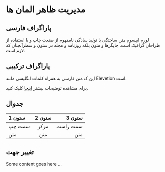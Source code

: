 <link rel="stylesheet" href="../content/custom.css">

# مدیریت ظاهر المان ها

## پاراگراف فارسی
لورم ایپسوم متن ساختگی با تولید سادگی نامفهوم از صنعت چاپ و با استفاده از طراحان گرافیک است. چاپگرها و متون بلکه روزنامه و مجله در ستون و سطرآنچنان که لازم است.

## پاراگراف ترکیبی
این ک متن فارسی به همراه کلمات انگلیسی مانند Elevetion است.

برای مشاهده توضیحات بیشتر [اینجا](http://www.microsoft.com "Microsoft official Website") کلیک کنید.

## جدوال
ستون 1 | ستون 2 | ستون 3
:-- | :-: | --:
سمت چپ | مرکز | سمت راست
متن | متن | متن


## تغییر جهت
<div style="direction: ltr">
Some content goes here ...
</div>

